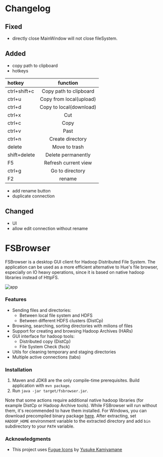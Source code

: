 # Changelog

## Fixed
- directly close MainWindow will not close fileSystem. 

## Added
- copy path to clipboard
- hotkeys

| hotkey | function |
| :--- | :---: |
| ctrl+shift+c | Copy path to clipboard |
| ctrl+u | Copy from local(upload) |
| ctrl+d | Copy to local(download) |
| ctrl+x | Cut |
| ctrl+c | Copy |
| ctrl+v | Past |
| ctrl+n | Create directory |
| delete | Move to trash |
| shift+delete | Delete permanently |
| F5 | Refresh current view |
| ctrl+g | Go to directory |
| F2 | rename |

- add rename button
- duplicate connection

## Changed
- UI
- allow edit connection without rename 

# FSBrowser

FSBrowser is a desktop GUI client for Hadoop Distributed File System. 
The application can be used as a more efficient alternative to Hue's file browser, especially on IO heavy operations,  since it 
is based on native hadoop libraries instead of HttpFS.

![app](images/app.png)

### Features
* Sending files and directories:
  * Between local file system and HDFS
  * Between different HDFS clusters (DistCp)
* Browsing, searching, sorting directories with milions of files
* Support for creating and browsing Hadoop Archives (HARs)
* GUI interface for hadoop tools:
  * Distributed copy (DistCp)
  * File System Check (fsck)
* Utils for cleaning temporary and staging directories
* Multiple active connections (tabs)

### Installation

1. Maven and JDK8 are the only compile-time prerequisites. Build application with `mvn package`. 
2. Run `java -jar target/fsbrowser.jar`.

Note that some actions require additional native hadoop libraries (for example DistCp or Hadoop Archive tools).
While FSBrowser will run without them, it's recommended to have them installed.
For Windows, you can download precompiled binary package [here](https://github.com/sardetushar/hadooponwindows/archive/master.zip).
After extracting, set `HADOOP_HOME` environment variable to the extracted directory and add `bin` subdirectory to your `PATH` variable.

### Acknowledgments
- This project uses [Fugue Icons](http://p.yusukekamiyamane.com/) by [Yusuke Kamiyamane](http://p.yusukekamiyamane.com/about/)
